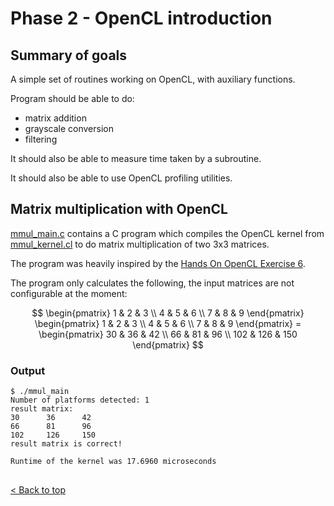 # Phase 2 - OpenCL introduction

## Summary of goals
A simple set of routines working on OpenCL, with auxiliary functions.

Program should be able to do:
- matrix addition
- grayscale conversion
- filtering

It should also be able to measure time taken by a subroutine.

It should also be able to use OpenCL profiling utilities.

## Matrix multiplication with OpenCL
[mmul_main.c](mmul_main.c) contains a C program which compiles the OpenCL kernel from [mmul_kernel.cl](mmul_kernel.cl) to do matrix multiplication of two 3x3 matrices.

The program was heavily inspired by the [Hands On OpenCL Exercise 6](https://github.com/HandsOnOpenCL/Exercises-Solutions/blob/master/Solutions/Exercise06/README.md).

The program only calculates the following, the input matrices are not configurable at the moment:
```math

\begin{pmatrix}
1 & 2 & 3 \\
4 & 5 & 6 \\
7 & 8 & 9
\end{pmatrix}

\begin{pmatrix}
1 & 2 & 3 \\
4 & 5 & 6 \\
7 & 8 & 9
\end{pmatrix}

=

\begin{pmatrix}
30  &  36 & 42 \\
66  &  81 & 96 \\
102 & 126 & 150
\end{pmatrix}

```

### Output
```console
$ ./mmul_main
Number of platforms detected: 1
result matrix:
30      36      42
66      81      96
102     126     150
result matrix is correct!

Runtime of the kernel was 17.6960 microseconds
```

## 

[< Back to top](../README.md)
